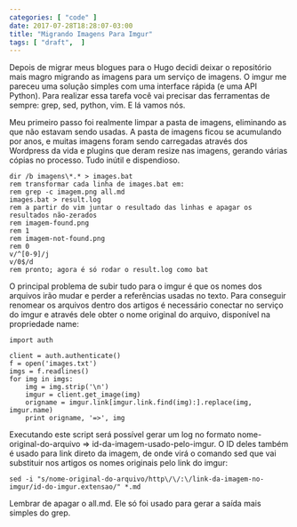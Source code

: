 ```yaml
---
categories: [ "code" ]
date: 2017-07-28T18:28:07-03:00
title: "Migrando Imagens Para Imgur"
tags: [ "draft",  ]
---
```

Depois de migrar meus blogues para o Hugo decidi deixar o repositório mais magro migrando as imagens para um serviço de imagens. O imgur me pareceu uma solução simples com uma interface rápida (e uma API Python). Para realizar essa tarefa você vai precisar das ferramentas de sempre: grep, sed, python, vim. E lá vamos nós.

Meu primeiro passo foi realmente limpar a pasta de imagens, eliminando as que não estavam sendo usadas. A pasta de imagens ficou se acumulando por anos, e muitas imagens foram sendo carregadas através dos Wordpress da vida e plugins que deram resize nas imagens, gerando várias cópias no processo. Tudo inútil e dispendioso.

    dir /b imagens\*.* > images.bat
    rem transformar cada linha de images.bat em:
    rem grep -c imagem.png all.md
    images.bat > result.log
    rem a partir do vim juntar o resultado das linhas e apagar os resultados não-zerados
    rem imagem-found.png
    rem 1
    rem imagem-not-found.png
    rem 0
    v/^[0-9]/j
    v/0$/d
    rem pronto; agora é só rodar o result.log como bat

O principal problema de subir tudo para o imgur é que os nomes dos arquivos irão mudar e perder a referências usadas no texto. Para conseguir renomear os arquivos dentro dos artigos é necessário conectar no serviço do imgur e através dele obter o nome original do arquivo, disponível na propriedade name:

    import auth
    
    client = auth.authenticate()
    f = open('images.txt')
    imgs = f.readlines()
    for img in imgs:
        img = img.strip('\n')
        imgur = client.get_image(img)
        origname = imgur.link[imgur.link.find(img):].replace(img, imgur.name)
        print origname, '=>', img
    

Executando este script será possível gerar um log no formato nome-original-do-arquivo => id-da-imagem-usado-pelo-imgur. O ID deles também é usado para link direto da imagem, de onde virá o comando sed que vai substituir nos artigos os nomes originais pelo link do imgur:

    sed -i "s/nome-original-do-arquivo/http\/\/:\/link-da-imagem-no-imgur/id-do-imgur.extensao/" *.md

Lembrar de apagar o all.md. Ele só foi usado para gerar a saída mais simples do grep.

